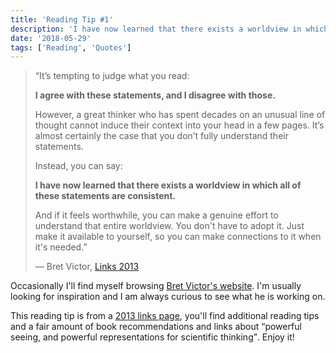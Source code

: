```yaml
---
title: 'Reading Tip‌‌‌‌ #1'
description: 'I have now learned that there exists a worldview in which all of these statements are consistent.'
date: '2018-05-29'
tags: ['Reading', 'Quotes']
---
```


> “It’s tempting to judge what you read:
>
> **I agree with these statements, and I disagree with those.**
>
> However, a great thinker who has spent decades on an unusual line of thought cannot induce their context into your head in a few pages. It’s almost certainly the case that you don’t fully understand their statements.
>
> Instead, you can say:
>
> **I have now learned that there exists a worldview in which all of these statements are consistent.**
>
> And if it feels worthwhile, you can make a genuine effort to understand that entire worldview. You don't have to adopt it. Just make it available to yourself, so you can make connections to it when it's needed.”
>
> <footer>— Bret Victor, <a href="http://worrydream.com/Links2013/">Links 2013</a></footer>

Occasionally I'll find myself browsing [Bret Victor's website](http://worrydream.com/). I'm usually looking for inspiration and I am always curious to see what he is working on.

This reading tip is from a [2013 links page](http://worrydream.com/Links2013/), you'll find additional reading tips and a fair amount of book recommendations and links about <q>powerful seeing, and powerful representations for scientific thinking</q>. Enjoy it!
